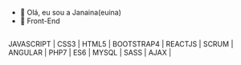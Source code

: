 - 👋 Olá, eu sou a Janaina(euina)
- 💞️ Front-End
##
JAVASCRIPT |
CSS3 |
HTML5 |
BOOTSTRAP4 |
REACTJS |
SCRUM |
ANGULAR |
PHP7 |
ES6 |
MYSQL |
SASS |
AJAX |
##
